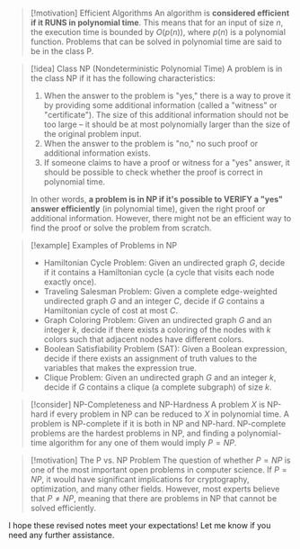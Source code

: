 > [!motivation] Efficient Algorithms
> An algorithm is **considered efficient if it RUNS in polynomial time**. This means that for an input of size $n$, the execution time is bounded by $O(p(n))$, where $p(n)$ is a polynomial function. Problems that can be solved in polynomial time are said to be in the class P.

> [!idea] Class NP (Nondeterministic Polynomial Time)
> A problem is in the class NP if it has the following characteristics:
> 1. When the answer to the problem is "yes," there is a way to prove it by providing some additional information (called a "witness" or "certificate"). The size of this additional information should not be too large – it should be at most polynomially larger than the size of the original problem input.
> 2. When the answer to the problem is "no," no such proof or additional information exists.
> 3. If someone claims to have a proof or witness for a "yes" answer, it should be possible to check whether the proof is correct in polynomial time.
>
> In other words, **a problem is in NP if it's possible to VERIFY a "yes" answer efficiently** (in polynomial time), given the right proof or additional information. However, there might not be an efficient way to find the proof or solve the problem from scratch.

> [!example] Examples of Problems in NP
> - Hamiltonian Cycle Problem: Given an undirected graph $G$, decide if it contains a Hamiltonian cycle (a cycle that visits each node exactly once).
> - Traveling Salesman Problem: Given a complete edge-weighted undirected graph $G$ and an integer $C$, decide if $G$ contains a Hamiltonian cycle of cost at most $C$.
> - Graph Coloring Problem: Given an undirected graph $G$ and an integer $k$, decide if there exists a coloring of the nodes with $k$ colors such that adjacent nodes have different colors.
> - Boolean Satisfiability Problem (SAT): Given a Boolean expression, decide if there exists an assignment of truth values to the variables that makes the expression true.
> - Clique Problem: Given an undirected graph $G$ and an integer $k$, decide if $G$ contains a clique (a complete subgraph) of size $k$.

> [!consider] NP-Completeness and NP-Hardness
> A problem $X$ is NP-hard if every problem in NP can be reduced to $X$ in polynomial time. A problem is NP-complete if it is both in NP and NP-hard. NP-complete problems are the hardest problems in NP, and finding a polynomial-time algorithm for any one of them would imply $P = NP$.

> [!motivation] The P vs. NP Problem
> The question of whether $P = NP$ is one of the most important open problems in computer science. If $P = NP$, it would have significant implications for cryptography, optimization, and many other fields. However, most experts believe that $P \neq NP$, meaning that there are problems in NP that cannot be solved efficiently.



I hope these revised notes meet your expectations! Let me know if you need any further assistance.